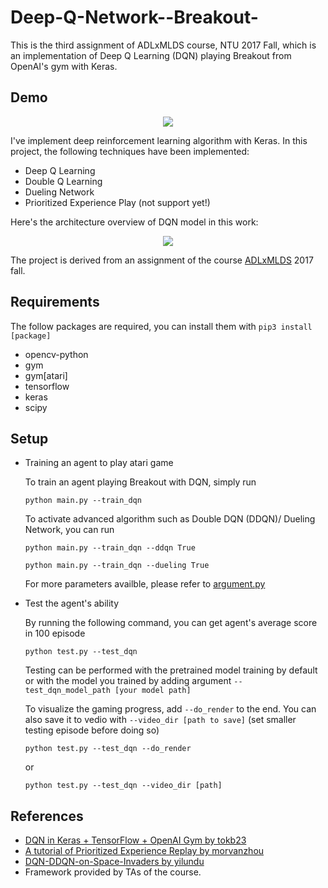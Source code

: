 # Deep-Q-Network--Breakout-
This is the third assignment of ADLxMLDS course, NTU 2017 Fall, which is an implementation of Deep Q Learning (DQN) 
playing Breakout from OpenAI's gym with Keras.


## Demo

<p align="center"> 
<img src="fig/demo.gif">
</p>

I've implement deep reinforcement learning algorithm with Keras. 
In this project, the following techniques have been implemented:

- Deep Q Learning
- Double Q Learning
- Dueling Network
- Prioritized Experience Play (not support yet!)

Here's the architecture overview of DQN model in this work:

<p align="center"> 
<img src="fig/flow_chart.jpg">
</p>

The project is derived from an assignment of the course [ADLxMLDS](https://www.csie.ntu.edu.tw/~yvchen/f106-adl/) 2017 fall.


## Requirements

The follow packages are required, you can install them with `pip3 install [package]`

- opencv-python
- gym
- gym[atari]
- tensorflow
- keras
- scipy


## Setup
- Training an agent to play atari game
	
    To train an agent playing Breakout with DQN, simply run

	`python main.py --train_dqn`
    
    To activate advanced algorithm such as Double DQN (DDQN)/ Dueling Network, you can run
    
    `python main.py --train_dqn --ddqn True`
    
    `python main.py --train_dqn --dueling True`

    For more parameters availble, please refer to [argument.py]()

- Test the agent's ability
     
     By running the following command, you can get agent's average score in 100 episode
     
     `python test.py --test_dqn`
     
     Testing can be performed with the pretrained model training by default or with the model you trained by adding argument `--test_dqn_model_path [your model path]`
     
     To visualize the gaming progress, add `--do_render` to the end. You can also save it to vedio with `--video_dir [path to save]` (set smaller testing episode before doing so)

     `python test.py --test_dqn --do_render`

     or 
      
    `python test.py --test_dqn --video_dir [path]`



## References
- [DQN in Keras + TensorFlow + OpenAI Gym by tokb23](https://github.com/tokb23/dqn)
- [A tutorial of Prioritized Experience Replay by morvanzhou](https://morvanzhou.github.io/tutorials/machine-learning/reinforcement-learning/4-6-prioritized-replay/)
- [DQN-DDQN-on-Space-Invaders by yilundu](https://github.com/yilundu/DQN-DDQN-on-Space-Invaders) 
- Framework provided by TAs of the course.
